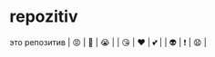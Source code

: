 # repozitiv
это репозитив
| :rage: | :punch: | :sob: |
| :kissing_heart: | :heart: | :two_hearts: |
| :alien: | :exclamation: | :anguished: |
